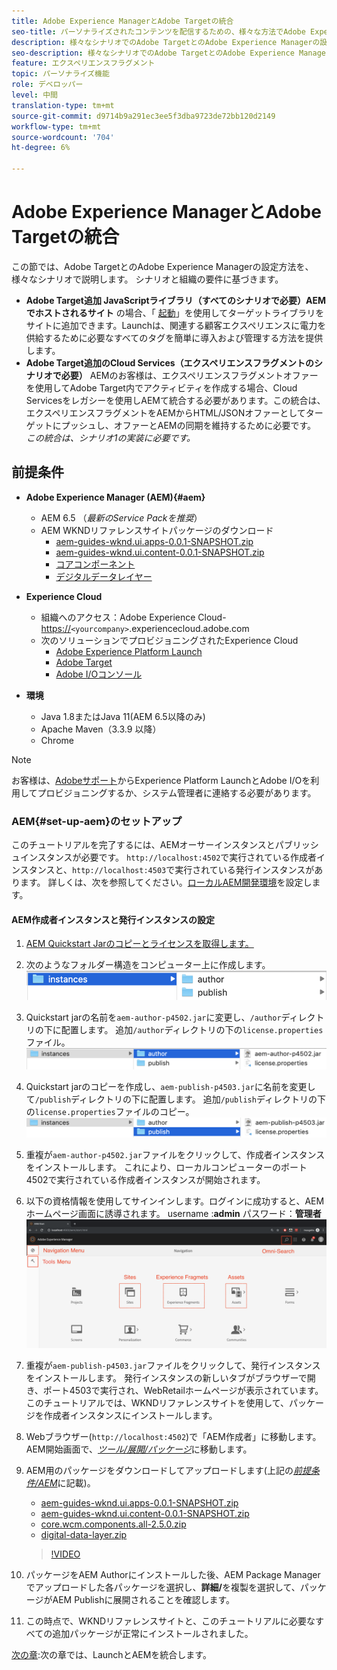 ```yaml
---
title: Adobe Experience ManagerとAdobe Targetの統合
seo-title: パーソナライズされたコンテンツを配信するための、様々な方法でAdobe Experience Manager(AEM)とAdobe Targetを統合する記事。
description: 様々なシナリオでのAdobe TargetとのAdobe Experience Managerの設定方法を取り上げた記事。
seo-description: 様々なシナリオでのAdobe TargetとのAdobe Experience Managerの設定方法を取り上げた記事。
feature: エクスペリエンスフラグメント
topic: パーソナライズ機能
role: デベロッパー
level: 中間
translation-type: tm+mt
source-git-commit: d9714b9a291ec3ee5f3dba9723de72bb120d2149
workflow-type: tm+mt
source-wordcount: '704'
ht-degree: 6%

---
```



# Adobe Experience ManagerとAdobe Targetの統合

この節では、Adobe TargetとのAdobe Experience Managerの設定方法を、様々なシナリオで説明します。 シナリオと組織の要件に基づきます。

* **Adobe Target追加 JavaScriptライブラリ（すべてのシナリオで必要）AEMでホストされるサイト**
の場合、「 [起動](https://docs.adobe.com/content/help/ja-JP/launch/using/overview.html)」を使用してターゲットライブラリをサイトに追加できます。Launchは、関連する顧客エクスペリエンスに電力を供給するために必要なすべてのタグを簡単に導入および管理する方法を提供します。
* **Adobe Target追加のCloud Services（エクスペリエンスフラグメントのシナリオで必要）**
AEMのお客様は、エクスペリエンスフラグメントオファーを使用してAdobe Target内でアクティビティを作成する場合、Cloud Servicesをレガシーを使用しAEMて統合する必要があります。この統合は、エクスペリエンスフラグメントをAEMからHTML/JSONオファーとしてターゲットにプッシュし、オファーとAEMの同期を維持するために必要です。 
*この統合は、シナリオ1の実装に必要です。*

## 前提条件

* **Adobe Experience Manager (AEM){#aem}**
   * AEM 6.5 （*最新のService Packを推奨*）
   * AEM WKNDリファレンスサイトパッケージのダウンロード
      * [aem-guides-wknd.ui.apps-0.0.1-SNAPSHOT.zip](https://github.com/adobe/aem-guides-wknd/releases/download/archetype-18.1/aem-guides-wknd.ui.apps-0.0.1-SNAPSHOT.zip)
      * [aem-guides-wknd.ui.content-0.0.1-SNAPSHOT.zip](https://github.com/adobe/aem-guides-wknd/releases/download/archetype-18.1/aem-guides-wknd.ui.content-0.0.1-SNAPSHOT.zip)
      * [コアコンポーネント](https://github.com/adobe/aem-core-wcm-components/releases/download/core.wcm.components.reactor-2.5.0/core.wcm.components.all-2.5.0.zip)
      * [デジタルデータレイヤー](assets/implementation/digital-data-layer.zip)

* **Experience Cloud**
   * 組織へのアクセス：Adobe Experience Cloud- <https://>`<yourcompany>`.experiencecloud.adobe.com
   * 次のソリューションでプロビジョニングされたExperience Cloud
      * [Adobe Experience Platform Launch](https://experiencecloud.adobe.com)
      * [Adobe Target](https://experiencecloud.adobe.com)
      * [Adobe I/Oコンソール](https://console.adobe.io)

* **環境**
   * Java 1.8またはJava 11(AEM 6.5以降のみ)
   * Apache Maven（3.3.9 以降）
   * Chrome

>[!NOTE]
>
> お客様は、[Adobeサポート](https://helpx.adobe.com/jp/contact/enterprise-support.ec.html)からExperience Platform LaunchとAdobe I/Oを利用してプロビジョニングするか、システム管理者に連絡する必要があります。

### AEM{#set-up-aem}のセットアップ

このチュートリアルを完了するには、AEMオーサーインスタンスとパブリッシュインスタンスが必要です。 `http://localhost:4502`で実行されている作成者インスタンスと、`http://localhost:4503`で実行されている発行インスタンスがあります。 詳しくは、次を参照してください。[ローカルAEM開発環境](https://helpx.adobe.com/experience-manager/kt/platform-repository/using/local-aem-dev-environment-article-setup.html)を設定します。

#### AEM作成者インスタンスと発行インスタンスの設定

1. [AEM Quickstart Jarのコピーとライセンスを取得します。](https://helpx.adobe.com/experience-manager/6-5/sites/deploying/using/deploy.html#GettingtheSoftware)
2. 次のようなフォルダー構造をコンピューター上に作成します。
   ![フォルダー構造](assets/implementation/aem-setup-1.png)
3. Quickstart jarの名前を`aem-author-p4502.jar`に変更し、`/author`ディレクトリの下に配置します。 追加`/author`ディレクトリの下の`license.properties`ファイル。
   ![AEM作成者インスタンス](assets/implementation/aem-setup-author.png)
4. Quickstart jarのコピーを作成し、`aem-publish-p4503.jar`に名前を変更して`/publish`ディレクトリの下に配置します。 追加`/publish`ディレクトリの下の`license.properties`ファイルのコピー。
   ![AEM発行インスタンス](assets/implementation/aem-setup-publish.png)
5. 重複が`aem-author-p4502.jar`ファイルをクリックして、作成者インスタンスをインストールします。 これにより、ローカルコンピューターのポート4502で実行されている作成者インスタンスが開始されます。
6. 以下の資格情報を使用してサインインします。ログインに成功すると、AEMホームページ画面に誘導されます。
username :**admin**
パスワード：**管理者**
   ![AEM発行インスタンス](assets/implementation/aem-author-home-page.png)
7. 重複が`aem-publish-p4503.jar`ファイルをクリックして、発行インスタンスをインストールします。 発行インスタンスの新しいタブがブラウザーで開き、ポート4503で実行され、WebRetailホームページが表示されています。 このチュートリアルでは、WKNDリファレンスサイトを使用して、パッケージを作成者インスタンスにインストールします。
8. Webブラウザー(`http://localhost:4502`)で「AEM作成者」に移動します。 AEM開始画面で、*[ツール/展開/パッケージ](http://localhost:4502/crx/packmgr/index.jsp)*&#x200B;に移動します。
9. AEM用のパッケージをダウンロードしてアップロードします(上記の&#x200B;*[前提条件/AEM](#aem)*&#x200B;に記載)。
   * [aem-guides-wknd.ui.apps-0.0.1-SNAPSHOT.zip](https://github.com/adobe/aem-guides-wknd/releases/download/archetype-18.1/aem-guides-wknd.ui.apps-0.0.1-SNAPSHOT.zip)
   * [aem-guides-wknd.ui.content-0.0.1-SNAPSHOT.zip](https://github.com/adobe/aem-guides-wknd/releases/download/archetype-18.1/aem-guides-wknd.ui.content-0.0.1-SNAPSHOT.zip)
   * [core.wcm.components.all-2.5.0.zip](https://github.com/adobe/aem-core-wcm-components/releases/download/core.wcm.components.reactor-2.5.0/core.wcm.components.all-2.5.0.zip)
   * [digital-data-layer.zip](assets/implementation/digital-data-layer.zip)

   >[!VIDEO](https://video.tv.adobe.com/v/28377?quality=12&learn=on)
10. パッケージをAEM Authorにインストールした後、AEM Package Managerでアップロードした各パッケージを選択し、**詳細/**&#x200B;を複製を選択して、パッケージがAEM Publishに展開されることを確認します。
11. この時点で、WKNDリファレンスサイトと、このチュートリアルに必要なすべての追加パッケージが正常にインストールされました。

[次の章](./using-launch-adobe-io.md):次の章では、LaunchとAEMを統合します。
